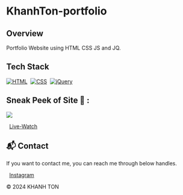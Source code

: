 # KhanhTon-portfolio

## Overview
Portfolio Website using HTML CSS JS and JQ.

## Tech Stack
[![HTML](https://img.shields.io/badge/html5%20-%23E34F26.svg?&style=for-the-badge&logo=html5&logoColor=white)](https://github.com/sohez/sohez.github.io/search?l=html)&nbsp;
[![CSS](https://img.shields.io/badge/css3%20-%231572B6.svg?&style=for-the-badge&logo=css3&logoColor=white)](https://github.com/sohez/sohez.github.io/search?l=css)&nbsp;
[![jQuery](https://img.shields.io/badge/jquery-%230769AD.svg?style=for-the-badge&logo=jquery&logoColor=white)](https://github.com/sohez/sohez.github.io/search?l=javascript)


## Sneak Peek of Site 🙈 :
<img src="https://blogger.googleusercontent.com/img/b/R29vZ2xl/AVvXsEi-vHgZFDywkw3lKbG3sAjYMdd1V2Co8AjHKKnQKcEjC9U36tCewfJdCIeTAnjNPO-p8Btk-KUBcVYYMIXA3HBg0cKKiSgY-Zv5adCzIkiAs4YIGBr-RYN4XESao8XwR0c7y4WgIDUrXq_v768Vx2_Iq6V1Yd0z8yqyBqSBlBRh9ddmmjtWhSscfnhYVR0/s1920/pr.png" />

&nbsp;&nbsp;<a href="https://sohez.github.io/">Live-Watch</a>

<h2>📬 Contact</h2>

If you want to contact me, you can reach me through below handles.

&nbsp;&nbsp;<a href="https://www.instagram.com/_ngckhanh/">Instagram</a>

© 2024 KHANH TON
